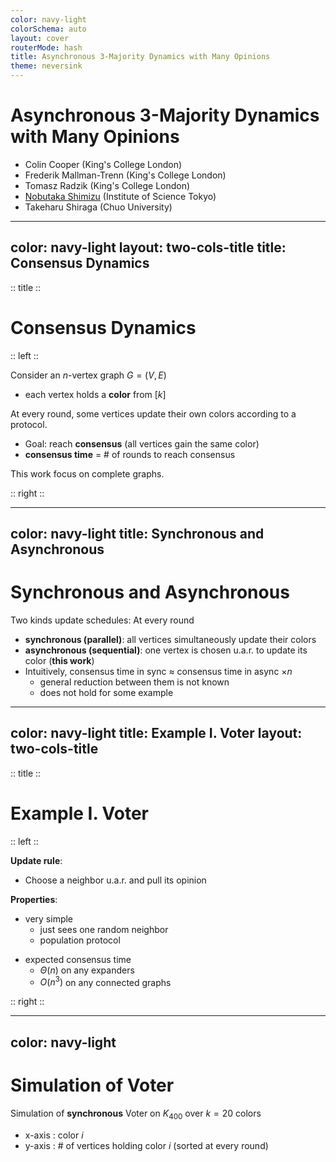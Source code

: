 ```yaml
---
color: navy-light
colorSchema: auto
layout: cover
routerMode: hash
title: Asynchronous 3-Majority Dynamics with Many Opinions
theme: neversink
---
```

# Asynchronous 3-Majority Dynamics with Many Opinions
- Colin Cooper (King's College London)
- Frederik Mallman-Trenn (King's College London)
- Tomasz Radzik (King's College London)
- [Nobutaka Shimizu](https://sites.google.com/view/nobutaka-shimizu/home) (Institute of Science Tokyo)
- Takeharu Shiraga (Chuo University)

---
color: navy-light
layout: two-cols-title
title: Consensus Dynamics
---

:: title ::
# Consensus Dynamics

:: left ::

Consider an $n$-vertex graph $G = (V,E)$
  - each vertex holds a **color** from $[k]$

<v-clicks>

At every round, some vertices update their own colors according to a protocol.
- Goal: reach **consensus** (all vertices gain the same color)
- **consensus time** = # of rounds to reach consensus

This work focus on complete graphs.

</v-clicks>

:: right ::
<SlidevVideo controls>
  <source src="./images/simulation_movie.mp4" type="video/mp4" />
</SlidevVideo>

---
color: navy-light
title: Synchronous and Asynchronous
---
# Synchronous and Asynchronous


Two kinds update schedules: At every round
<v-clicks>

  - **synchronous (parallel)**: all vertices simultaneously update their colors
  - **asynchronous (sequential)**: one vertex is chosen u.a.r. to update its color (**this work**)
  - Intuitively, consensus time in sync $\approx$ consensus time in async $\times n$
    - general reduction between them is not known
    - does not hold for some example

</v-clicks>



<!-- TODO insert animation of sync and async update -->

---
color: navy-light
title: Example I. Voter
layout: two-cols-title
---

:: title ::
# Example I. Voter

:: left ::

**Update rule**:
- Choose a neighbor u.a.r. and pull its opinion

<v-click at="+4" >

**Properties**:
- very simple
  - just sees one random neighbor
  - population protocol
<v-click>

- expected consensus time
  - $\Theta(n)$ on any expanders
  - $O(n^3)$ on any connected graphs

</v-click>

</v-click>

:: right ::

<div class="w-60 relative">
  <div class="absolute top-0, left-0">
    <Box shape='f-s-1-0' size="40px" color='sky-light' custom='m-10' v-click="1" v-motion  :initial="{x:0}" />
  </div>
  <div class="absolute top-0, left-0">
    <ArrowDraw v-click="2" v-motion
    :initial="{ x: 80, opacity: 0}"
    :enter="{ x: 80, y: 30, opacity: 1,
      transition: {
        duration: 500
      } }"/>
  </div>
  <div class="absolute top-0, left-0">
    <Box shape='f-s-1-0' size="40px" color='rose-light' custom='m-10' v-click="2" v-motion
      :initial="{x:180, y:0, opacity: 0}"
      :enter="{ x:180, y:0, opacity: 1,
        transition: { delay: 300, duration: 500 } }" />
  </div>
  <div class="absolute top-0, left-0">
    <Box shape='f-s-1-0' size="40px" color='rose-light' custom='m-10' v-click="3" v-motion
      :initial="{x:0, opacity: 0}"
      :enter="{ x:0, opacity: 1,
        transition: {
          duration: 500
        }
      }" />
  </div>
</div>


---
color: navy-light
---

# Simulation of Voter

Simulation of **synchronous** Voter on $K_{400}$ over $k=20$ colors

<SlidevVideo controls autoplay>
  <source src="./images/Voter.mp4" type="video/mp4" />
</SlidevVideo>

- x-axis : color $i$
- y-axis : # of vertices holding color $i$ (sorted at every round)
  
<v-click>

<center>
<AdmonitionType type="tip" color='yellow-light' title="Convergence is slow even on complete graphs." width="380px"/>
</center>

</v-click>